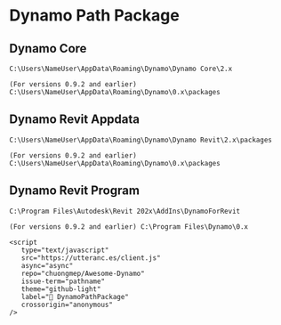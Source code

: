 # Dynamo Path Package

## Dynamo Core

```{admonition} New Path
C:\Users\NameUser\AppData\Roaming\Dynamo\Dynamo Core\2.x
```

```{admonition} Old Path
(For versions 0.9.2 and earlier) C:\Users\NameUser\AppData\Roaming\Dynamo\0.x\packages
```

## Dynamo Revit Appdata

```{admonition} New Path
C:\Users\NameUser\AppData\Roaming\Dynamo\Dynamo Revit\2.x\packages
```


```{admonition} Old Path
(For versions 0.9.2 and earlier) C:\Users\NameUser\AppData\Roaming\Dynamo\0.x\packages
```


## Dynamo Revit Program

```{admonition} New Path
C:\Program Files\Autodesk\Revit 202x\AddIns\DynamoForRevit
```

```{admonition} Old Path
(For versions 0.9.2 and earlier) C:\Program Files\Dynamo\0.x
```
```{raw} html
<script
   type="text/javascript"
   src="https://utteranc.es/client.js"
   async="async"
   repo="chuongmep/Awesome-Dynamo"
   issue-term="pathname"
   theme="github-light"
   label="💬 DynamoPathPackage"
   crossorigin="anonymous"
/>
```